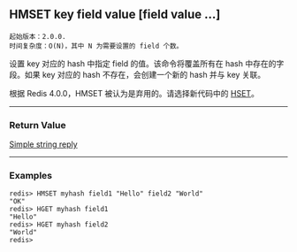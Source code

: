 ## HMSET key field value [field value ...]

    起始版本：2.0.0.
    时间复杂度：O(N)，其中 N 为需要设置的 field 个数。

设置 key 对应的 hash 中指定 field 的值。该命令将覆盖所有在 hash 中存在的字段。如果 key 对应的 hash 不存在，会创建一个新的 hash 并与 key 关联。

根据 Redis 4.0.0，HMSET 被认为是弃用的。请选择新代码中的 [HSET](hset.md)。

---

### Return Value

[Simple string reply](../topics/protocol.md#resp-simple-strings)

---

### Examples

```
redis> HMSET myhash field1 "Hello" field2 "World"
"OK"
redis> HGET myhash field1
"Hello"
redis> HGET myhash field2
"World"
redis> 
```